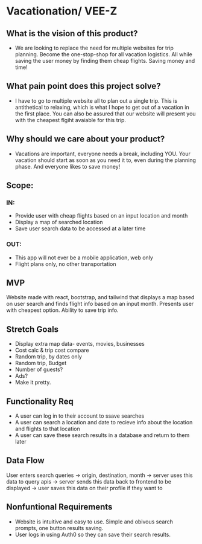 # Vacationation/ VEE-Z

## What is the vision of this product?

 - We are looking to replace the need for multiple websites for trip planning. Become the one-stop-shop for all vacation logistics. All while saving the user money by finding them cheap flights. Saving money and time!

## What pain point does this project solve?

- I have to go to multiple website all to plan out a single trip. This is antithetical to relaxing, which is what I hope to get out of a vacation in the first place. You can also be assured that our website will present you with the cheapest flgiht avaiable for this trip.

## Why should we care about your product?

- Vacations are important, everyone needs a break, including YOU. Your vacation should start as soon as you need it to, even during the planning phase. And everyone likes to save money!

## Scope:

### IN:

- Provide user with cheap flights based on an input location and month
- Display a map of searched location
- Save user search data to be accessed at a later time

### OUT:

- This app will not ever be a mobile application, web only
- Flight plans only, no other transportation

## MVP

Website made with react, bootstrap, and tailwind that displays a map based on user search and finds flight info based on an input month. Presents user with cheapest option. Ability to save trip info.

## Stretch Goals

- Display extra map data- events, movies, businesses
- Cost calc & trip cost compare
- Random trip, by dates only
- Random trip, Budget
- Number of guests?
- Ads?
- Make it pretty.

## Functionality Req

- A user can log in to their account to ssave searches
- A user can search a location and date to recieve info about the location and flights to that location
- A user can save these search results in a database and return to them later

## Data Flow

User enters search queries -> origin, destination, month -> server uses this data to query apis -> server sends this data back to frontend to be displayed -> user saves this data on their profile if they want to

## Nonfuntional Requirements

- Website is intuitive and easy to use. Simple and obivous search prompts, one button results saving.
- User logs in using Auth0 so they can save their search results.
